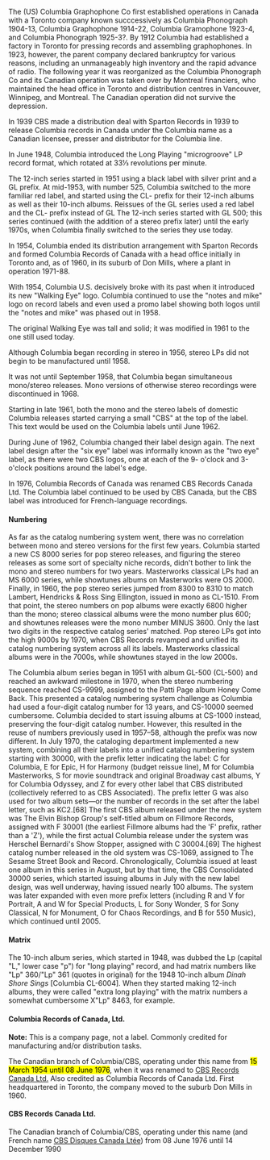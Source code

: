 The (US) Columbia Graphophone Co first established operations in Canada with a Toronto company known succcessively as Columbia Phonograph 1904-13, Columbia Graphophone 1914-22, Columbia Gramophone 1923-4, and Columbia Phonograph 1925-3?. By 1912 Columbia had established a factory in Toronto for pressing records and assembling graphophones. In 1923, however, the parent company declared bankruptcy for various reasons, including an unmanageably high inventory and the rapid advance of radio. The following year it was reorganized as the Columbia Phonograph Co and its Canadian operation was taken over by Montreal financiers, who maintained the head office in Toronto and distribution centres in Vancouver, Winnipeg, and Montreal. The Canadian operation did not survive the depression.



In 1939 CBS made a distribution deal with Sparton Records in 1939 to release Columbia records in Canada under the Columbia name as a Canadian licensee, presser and distributor for the Columbia line.

In June 1948, Columbia introduced the Long Playing "microgroove" LP record format, which rotated at 33⅓ revolutions per minute.

The 12-inch series started in 1951 using a black label with silver print and a GL prefix. At mid-1953, with number 525, Columbia switched to the more familiar red label, and started using the CL- prefix for their 12-inch albums as well as their 10-inch albums. Reissues of the GL series used a red label and the CL- prefix instead of GL The 12-inch series started with GL 500; this series continued (with the addition of a stereo prefix later) until the early 1970s, when Columbia finally switched to the series they use today.

In 1954, Columbia ended its distribution arrangement with Sparton Records and formed Columbia Records of Canada with a head office initially in Toronto and, as of 1960, in its suburb of Don Mills, where a plant in operation 1971-88.

With 1954, Columbia U.S. decisively broke with its past when it introduced its new "Walking Eye" logo. Columbia continued to use the "notes and mike" logo on record labels and even used a promo label showing both logos until the "notes and mike" was phased out in 1958.

The original Walking Eye was tall and solid; it was modified in 1961 to the one still used today.

Although Columbia began recording in stereo in 1956, stereo LPs did not begin to be manufactured until 1958.

It was not until September 1958, that Columbia began simultaneous mono/stereo releases. Mono versions of otherwise stereo recordings were discontinued in 1968.

Starting in late 1961, both the mono and the stereo labels of domestic Columbia releases started carrying a small "CBS" at the top of the label. This text would be used on the Columbia labels until June 1962.

During June of 1962, Columbia changed their label design again. The next label design after the "six eye" label was informally known as the "two eye" label, as there were two CBS logos, one at each of the 9- o'clock and 3-o'clock positions around the label's edge.

In 1976, Columbia Records of Canada was renamed CBS Records Canada Ltd. The Columbia label continued to be used by CBS Canada, but the CBS label was introduced for French-language recordings.

#### Numbering
As far as the catalog numbering system went, there was no correlation between mono and stereo versions for the first few years. Columbia started a new CS 8000 series for pop stereo releases, and figuring the stereo releases as some sort of specialty niche records, didn't bother to link the mono and stereo numbers for two years. Masterworks classical LPs had an MS 6000 series, while showtunes albums on Masterworks were OS 2000. Finally, in 1960, the pop stereo series jumped from 8300 to 8310 to match Lambert, Hendricks & Ross Sing Ellington, issued in mono as CL-1510. From that point, the stereo numbers on pop albums were exactly 6800 higher than the mono; stereo classical albums were the mono number plus 600; and showtunes releases were the mono number MINUS 3600. Only the last two digits in the respective catalog series' matched. Pop stereo LPs got into the high 9000s by 1970, when CBS Records revamped and unified its catalog numbering system across all its labels. Masterworks classical albums were in the 7000s, while showtunes stayed in the low 2000s.

The Columbia album series began in 1951 with album GL-500 (CL-500) and reached an awkward milestone in 1970, when the stereo numbering sequence reached CS-9999, assigned to the Patti Page album Honey Come Back. This presented a catalog numbering system challenge as Columbia had used a four-digit catalog number for 13 years, and CS-10000 seemed cumbersome. Columbia decided to start issuing albums at CS-1000 instead, preserving the four-digit catalog number. However, this resulted in the reuse of numbers previously used in 1957–58, although the prefix was now different. In July 1970, the cataloging department implemented a new system, combining all their labels into a unified catalog numbering system starting with 30000, with the prefix letter indicating the label: C for Columbia, E for Epic, H for Harmony (budget reissue line), M for Columbia Masterworks, S for movie soundtrack and original Broadway cast albums, Y for Columbia Odyssey, and Z for every other label that CBS distributed (collectively referred to as CBS Associated). The prefix letter G was also used for two album sets—or the number of records in the set after the label letter, such as KC2.[68] The first CBS album released under the new system was The Elvin Bishop Group's self-titled album on Fillmore Records, assigned with F 30001 (the earliest Fillmore albums had the 'F' prefix, rather than a 'Z'), while the first actual Columbia release under the system was Herschel Bernardi's Show Stopper, assigned with C 30004.[69] The highest catalog number released in the old system was CS-1069, assigned to The Sesame Street Book and Record. Chronologically, Columbia issued at least one album in this series in August, but by that time, the CBS Consolidated 30000 series, which started issuing albums in July with the new label design, was well underway, having issued nearly 100 albums. The system was later expanded with even more prefix letters (including R and V for Portrait, A and W for Special Products, L for Sony Wonder, S for Sony Classical, N for Monument, O for Chaos Recordings, and B for 550 Music), which continued until 2005.

#### Matrix
The 10-inch album series, which started in 1948, was dubbed the Lp (capital "L," lower case "p") for "long playing" record, and had matrix numbers like "Lp" 360/"Lp" 361 (quotes in original) for the 1948 10-inch album _Dinah Shore Sings_ [Columbia CL-6004]. When they started making 12-inch albums, they were called "extra long playing" with the matrix numbers a somewhat cumbersome X"Lp" 8463, for example.

#### Columbia Records of Canada, Ltd.

**Note:** This is a company page, not a label. Commonly credited for manufacturing and/or distribution tasks.

The Canadian branch of Columbia/CBS, operating under this name from <mark>15 March 1954 until 08 June 1976</mark>, when it was renamed to  [CBS Records Canada Ltd.](https://www.discogs.com/label/138683)  Also credited as Columbia Records of Canada Ltd. First headquartered in Toronto, the company moved to the suburb Don Mills in 1960.

#### CBS Records Canada Ltd.

The Canadian branch of Columbia/CBS, operating under this name (and French name [CBS Disques Canada Ltée](https://www.discogs.com/label/728412)) from 08 June 1976 until 14 December 1990
